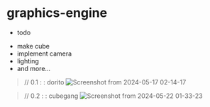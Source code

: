 # graphics-engine



+ todo
-   make cube
-   implement camera
-   lighting
-   and more...

> // 0.1 : : dorito
![Screenshot from 2024-05-17 02-14-17](https://github.com/Tyousafdev/graphics-engine/assets/111599910/77c26390-472b-4f9e-bf37-be98d7f54a91)



> // 0.2 : : cubegang
![Screenshot from 2024-05-22 01-33-23](https://github.com/Tyousafdev/graphics-engine/assets/111599910/c442c09d-63f0-48ff-b306-61c1400036e9)


